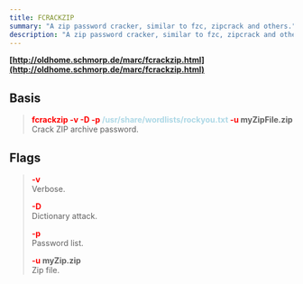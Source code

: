 ```yaml
---
title: FCRACKZIP
summary: "A zip password cracker, similar to fzc, zipcrack and others."
description: "A zip password cracker, similar to fzc, zipcrack and others."
---
```


**[http://oldhome.schmorp.de/marc/fcrackzip.html](http://oldhome.schmorp.de/marc/fcrackzip.html)**

## Basis


 > 
 > **<font color=red>fcrackzip -v -D -p</font> <font color=lightblue>/usr/share/wordlists/rockyou.txt</font> <font color=red>-u </font>myZipFile.zip**</br>
 > Crack ZIP archive password.

## Flags


 > 
 > **<font color=red>-v</font>**</br>
 > Verbose.
 > 
 > **<font color=red>-D</font>**</br>
 > Dictionary attack.
 > 
 > **<font color=red>-p</font>**</br>
 > Password list.
 > 
 > **<font color=red>-u</font> myZip.zip**</br>
 > Zip file.
